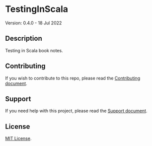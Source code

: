 # TestingInScala

Version: 0.4.0 - 18 Jul 2022

## Description

Testing in Scala book notes.

## Contributing

If you wish to contribute to this repo, please read the [Contributing document](.github/CONTRIBUTING.md).

## Support

If you need help with this project, please read the [Support document](.github/SUPPORT.md).

## License

[MIT License](LICENSE).
